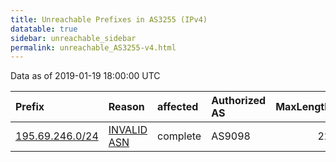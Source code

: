 ```yaml
---
title: Unreachable Prefixes in AS3255 (IPv4)
datatable: true
sidebar: unreachable_sidebar
permalink: unreachable_AS3255-v4.html
---
```


Data as of 2019-01-19 18:00:00 UTC


<div class="datatable-begin"></div>

| Prefix                                                   | Reason                                                                                                | affected   | Authorized AS   |   MaxLength | Anchor                                         |   unreachable /24s |
|:---------------------------------------------------------|:------------------------------------------------------------------------------------------------------|:-----------|:----------------|------------:|:-----------------------------------------------|-------------------:|
| [195.69.246.0/24](https://stat.ripe.net/195.69.246.0/24) | [INVALID ASN](https://rpki-validator.ripe.net/announcement-preview?asn=AS3255&prefix=195.69.246.0/24) | complete   | AS9098          |          22 | [RIPE](unreachable_RIPE_NCC_RPKI_Root-v4.html) |                  1 |

<div class="datatable-end"></div>